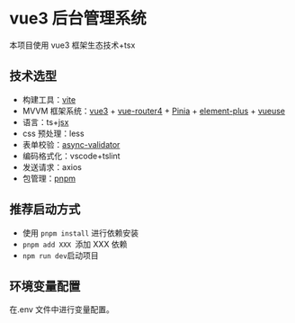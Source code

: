 # vue3 后台管理系统

本项目使用 vue3 框架生态技术+tsx

## 技术选型

- 构建工具：[vite](https://cn.vitejs.dev/guide/)
- MVVM 框架系统：[vue3](https://cn.vuejs.org/) + [vue-router4](https://router.vuejs.org/zh/guide/) + [Pinia](https://pinia.web3doc.top/) + [element-plus](https://element-plus.gitee.io/zh-CN/guide/design.html) + [vueuse](https://vueuse.org/guide/)
- 语言：ts+[jsx](https://cn.vuejs.org/guide/extras/render-function.html)
- css 预处理：less
- 表单校验：[async-validator](https://github.com/yiminghe/async-validator)
- 编码格式化：vscode+tslint
- 发送请求：axios
- 包管理：[pnpm](https://www.pnpm.cn/)

## 推荐启动方式

- 使用 `pnpm install` 进行依赖安装
- `pnpm add XXX `添加 XXX 依赖
- `npm run dev`启动项目

## 环境变量配置

在.env 文件中进行变量配置。
